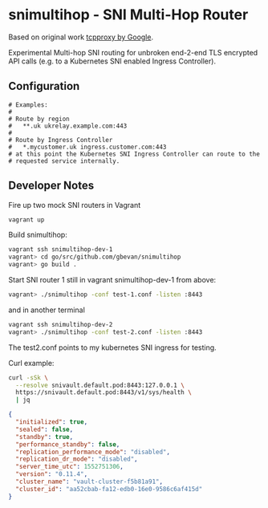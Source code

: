 # snimultihop - SNI Multi-Hop Router

Based on original work
[tcpproxy by Google](https://github.com/google/tcpproxy/tree/master/cmd/tlsrouter).

Experimental Multi-hop SNI routing for unbroken end-2-end TLS encrypted
API calls (e.g. to a Kubernetes SNI enabled Ingress Controller).

## Configuration
```
# Examples:
#
# Route by region
#   **.uk ukrelay.example.com:443
#
# Route by Ingress Controller
#   *.mycustomer.uk ingress.customer.com:443
# at this point the Kubernetes SNI Ingress Controller can route to the
# requested service internally.
```

## Developer Notes

Fire up two mock SNI routers in Vagrant
```bash
vagrant up
```

Build snimultihop:
```bash
vagrant ssh snimultihop-dev-1
vagrant> cd go/src/github.com/gbevan/snimultihop
vagrant> go build .
```

Start SNI router 1
still in vagrant snimultihop-dev-1 from above:
```bash
vagrant> ./snimultihop -conf test-1.conf -listen :8443
```
and in another terminal
```bash
vagrant ssh snimultihop-dev-2
vagrant> ./snimultihop -conf test-2.conf -listen :8443
```

The test2.conf points to my kubernetes SNI ingress for testing.

Curl example:
```bash
curl -sSk \
  --resolve snivault.default.pod:8443:127.0.0.1 \
  https://snivault.default.pod:8443/v1/sys/health \
  | jq
```
```json
{
  "initialized": true,
  "sealed": false,
  "standby": true,
  "performance_standby": false,
  "replication_performance_mode": "disabled",
  "replication_dr_mode": "disabled",
  "server_time_utc": 1552751306,
  "version": "0.11.4",
  "cluster_name": "vault-cluster-f5b81a91",
  "cluster_id": "aa52cbab-fa12-edb0-16e0-9586c6af415d"
}

```

